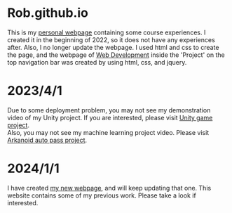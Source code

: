 # Rob.github.io
This is my [personal webpage](https://rob12312368.github.io/Rob.github.io/Tsao-Ching.html) containing some course experiences. I created it in the beginning of 2022, so it does not have any experiences after. Also, I no longer update the webpage. I used html and css to create the page, and the webpage of [Web Development](https://rob12312368.github.io/Rob.github.io/%E7%B6%B2%E9%A0%81%E6%9C%9F%E6%9C%AB/index.html) inside the 'Project' on the top navigation bar was created by using html, css, and jquery.  

# 2023/4/1
Due to some deployment problem, you may not see my demonstration video of my Unity project. If you are interested, please visit [Unity game project](https://www.youtube.com/watch?v=uMg8ot1RZ9Y).  
Also, you may not see my machine learning project video. Please visit [Arkanoid auto pass project](https://www.youtube.com/watch?v=finxMD5Q1NY).

# 2024/1/1
I have created [my new webpage](https://tsaoching.work), and will keep updating that one. This website contains some of my previous work. Please take a look if interested.
